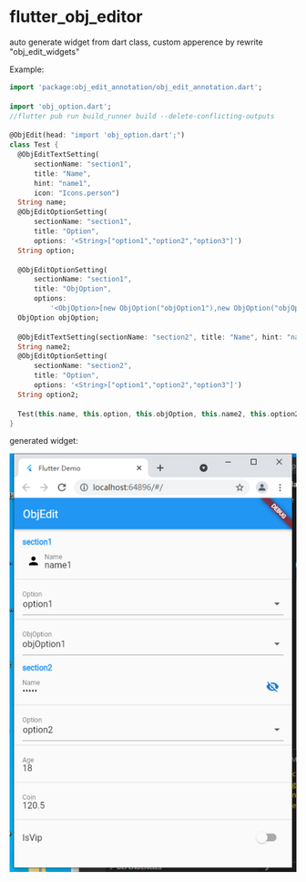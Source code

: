 # flutter_obj_editor
auto generate widget from dart class, custom apperence by rewrite "obj_edit_widgets" 

Example:
```dart
import 'package:obj_edit_annotation/obj_edit_annotation.dart';

import 'obj_option.dart';
//flutter pub run build_runner build --delete-conflicting-outputs

@ObjEdit(head: "import 'obj_option.dart';")
class Test {
  @ObjEditTextSetting(
      sectionName: "section1",
      title: "Name",
      hint: "name1",
      icon: "Icons.person")
  String name;
  @ObjEditOptionSetting(
      sectionName: "section1",
      title: "Option",
      options: '<String>["option1","option2","option3"]')
  String option;

  @ObjEditOptionSetting(
      sectionName: "section1",
      title: "ObjOption",
      options:
          '<ObjOption>[new ObjOption("objOption1"),new ObjOption("objOption2"),new ObjOption("objOption3")]')
  ObjOption objOption;

  @ObjEditTextSetting(sectionName: "section2", title: "Name", hint: "name2")
  String name2;
  @ObjEditOptionSetting(
      sectionName: "section2",
      title: "Option",
      options: '<String>["option1","option2","option3"]')
  String option2;

  Test(this.name, this.option, this.objOption, this.name2, this.option2);
}

```
generated widget:

![image](doc/images/auto_gen_widget.png)

